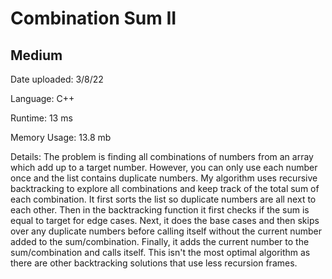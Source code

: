 
# Combination Sum II

## Medium

Date uploaded: 3/8/22

Language: C++

Runtime: 13 ms

Memory Usage: 13.8 mb

Details: The problem is finding all combinations of numbers from an array which add up to a target number. However, you can only use each number once and the list contains duplicate numbers. My algorithm uses recursive backtracking to explore all combinations and keep track of the total sum of each combination. It first sorts the list so duplicate numbers are all next to each other. Then in the backtracking function it first checks if the sum is equal to target for edge cases. Next, it does the base cases and then skips over any duplicate numbers before calling itself without the current number added to the sum/combination. Finally, it adds the current number to the sum/combination and calls itself. This isn't the most optimal algorithm as there are other backtracking solutions that use less recursion frames.
